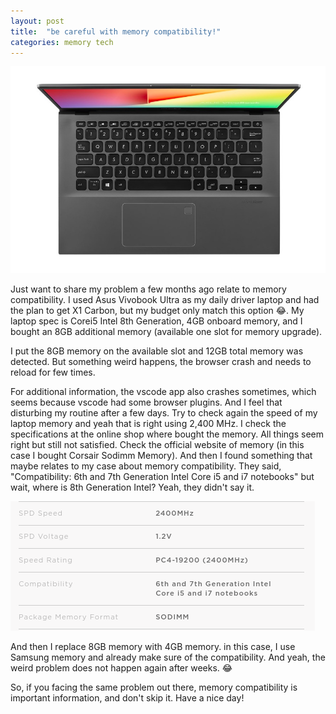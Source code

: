 ```yaml
---
layout: post
title:  "be careful with memory compatibility!"
categories: memory tech
---
```

![vivobook]

Just want to share my problem a few months ago relate to memory compatibility. I used Asus Vivobook Ultra as my daily driver laptop and had the plan to get X1 Carbon, but my budget only match this option 😂. My laptop spec is Corei5 Intel 8th Generation, 4GB onboard memory, and I bought an 8GB additional memory (available one slot for memory upgrade).

I put the 8GB memory on the available slot and 12GB total memory was detected. But something weird happens, the browser crash and needs to reload for few times.

For additional information, the vscode app also crashes sometimes, which seems because vscode had some browser plugins. And I feel that disturbing my routine after a few days. Try to check again the speed of my laptop memory and yeah that is right using 2,400 MHz. I check the specifications at the online shop where bought the memory. All things seem right but still not satisfied. Check the official website of memory (in this case I bought Corsair Sodimm Memory). And then I found something that maybe relates to my case about memory compatibility. They said, "Compatibility: 6th and 7th Generation Intel Core i5 and i7 notebooks" but wait, where is 8th Generation Intel? Yeah, they didn't say it.

![compatibility]

And then I replace 8GB memory with 4GB memory. in this case, I use Samsung memory and already make sure of the compatibility. And yeah, the weird problem does not happen again after weeks. 😂

So, if you facing the same problem out there, memory compatibility is important information, and don't skip it. Have a nice day!

[vivobook]: vivobook.jpg
[compatibility]: compatibility.png


